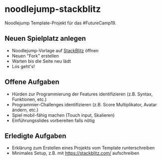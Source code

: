# noodlejump-stackblitz

Noodlejump Template-Projekt für das #FutureCamp19.

## Neuen Spielplatz anlegen

* Noodlejump-Vorlage auf [StackBlitz](https://stackblitz.com/edit/noodlejump-stackblitz) öffnen
* Neuen "Fork" erstellen
* Warten bis die Seite neu lädt
* Los geht's!

## Offene Aufgaben

* Hürden zur Programmierung der Features identifizieren (z.B. Syntax, Funktionen, etc.)
* Programmier-Challenges identifizieren (z.B. Score Multiplikator, Avatar ändern, etc.)
* Spiel mobil-fähig machen (Touch input, Skalieren)
* Einführungsslides vorbereiten falls nötig

## Erledigte Aufgaben

* Erklärung zum Erstellen eines Projekts vom Template runterschreiben
* Minimales Setup, z.B. mit https://stackblitz.com/ aufschreiben
